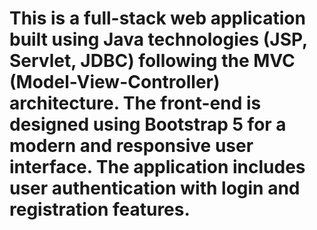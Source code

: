 # This is a full-stack web application built using Java technologies (JSP, Servlet, JDBC) following the MVC (Model-View-Controller) architecture. The front-end is designed using Bootstrap 5 for a modern and responsive user interface. The application includes user authentication with login and registration features.

